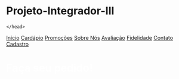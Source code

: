# Projeto-Integrador-III

<!DOCTYPE html>
<html lang="pt-br">
<head>
    <title>Pizzaria Checkpoint</title>

    </head>

<nav>
    <a href="index.html">Início</a>
     <a href="cardápio.html">Cardápio</a>
        <a href="promoções.html">Promoções</a>
        <a href="sobre.html">Sobre Nós</a>
        <a href="avaliação.html">Avaliação</a>
        <a href="fidelidade.html">Fidelidade</a>
        <a href="contato.html">Contato</a>
        <a href="cadastro.html">Cadastro</a>
</nav>
       <font color="white"><h1><p>Faça seu pedido!</p></h1></font>

</body>
</html>  
